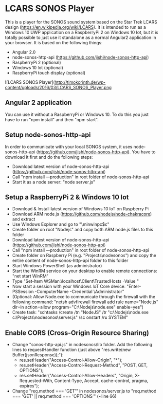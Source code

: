 # LCARS SONOS Player
This is a player for the SONOS sound system based on the Star Trek LCARS design (https://en.wikipedia.org/wiki/LCARS). It is intended to run as a Windows 10 UWP application on a RaspberryPi 2 on Windows 10 Iot, but it is totally possible to just use it standalone as a normal Angular2 application in your browser. It is based on the following things:
- Angular 2.0
- node-sonos-http-api (https://github.com/jishi/node-sonos-http-api)
- RaspberryPi 2 (optional)
- Windows 10 Iot (optional)
- RaspberryPi touch display (optional)

![LCARS SONOS Player](http://timokorinth.de/wp-content/uploads/2016/03/LCARS_SONOS_Player.png

## Angular 2 application
You can use it without a RaspberryPi or Windows 10. To do this you just have to run "npm install" and then "npm start".

## Setup node-sonos-http-api
In order to communicate with your local SONOS system, it uses node-sonos-http-api (https://github.com/jishi/node-sonos-http-api). You have to download it first and do the following steps:
- Download latest version of node-sonos-http-api (https://github.com/jishi/node-sonos-http-api)
- Call "npm install --production" in root folder of node-sonos-http-api
- Start it as a node server: "node server.js"

## Setup a RaspberryPi 2 & Windows 10 Iot
- Download & Install latest version of Windows 10 IoT on Raspberry Pi
- Download ARM node.js (https://github.com/nodejs/node-chakracore) and extract
- Use Windows Explorer and go to "\\minwinpc\$c"
- Create folder on root "Nodejs" and copy both ARM node.js files to this folder
- Download latest version of node-sonos-http-api (https://github.com/jishi/node-sonos-http-api)
- Call "npm install --production" in root folder of node-sonos-http-api
- Create folder on Raspberry Pi (e.g. "Projects\nodesonos") and copy the entire content of node-sonos-http-api folder to this folder
- Start Windows PowerShell (as administrator)
- Start the WinRM service on your desktop to enable remote connections: "net start WinRM"
- Type "Set-Item WSMan:\localhost\Client\TrustedHosts -Value <machine-name or IP Address>"
- Now start a session with your Windows IoT Core device: "Enter-PSSession -ComputerName <machine-name or IP Address> -Credential <machine-name or IP Address or localhost>\Administrator"
- (Optional: Allow Node.exe to communicate through the firewall with the following command: "netsh advfirewall firewall add rule name="Node.js" dir=in action=allow program="C:\Nodejs\node.exe" enable=yes")
- Create task: "schtasks /create /tn "NodeJS" /tr "c:\Nodejs\node.exe c:\Projects\nodesonos\server.js" /sc onstart /ru SYSTEM"

## Enable CORS (Cross-Origin Resource Sharing)
- Change "sonos-http-api.js" in nodesonos/lib folder. Add the following lines to requestHandler function (just above "res.write(new Buffer(jsonResponse));"):
    - res.setHeader("Access-Control-Allow-Origin", "*");
    - res.setHeader("Access-Control-Request-Method", "POST, GET, OPTIONS");
    - res.setHeader("Access-Control-Allow-Headers", "Origin, X-Requested-With, Content-Type, Accept, cache-control, pragma, expires");
- Change "req.method === 'GET'" in nodesonos/server.js to "req.method === 'GET' || req.method === 'OPTIONS'" (~line 66)